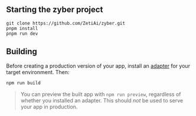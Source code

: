 ## Starting the zyber project
```
git clone https://github.com/ZetiAi/zyber.git
pnpm install 
pnpm run dev
```

## Building

Before creating a production version of your app, install an [adapter](https://kit.svelte.dev/docs#adapters) for your target environment. Then:

```bash
npm run build
```

> You can preview the built app with `npm run preview`, regardless of whether you installed an adapter. This should _not_ be used to serve your app in production.

